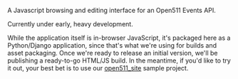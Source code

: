 A Javascript browsing and editing interface for an Open511 Events API.

Currently under early, heavy development.

While the application itself is in-browser JavaScript, it's packaged here
as a Python/Django application, since that's what we're using for builds
and asset packaging. Once we're ready to release an initial version,
we'll be publishing a ready-to-go HTML/JS build. In the meantime, if you'd
like to try it out, your best bet is to use
our [open511_site](http://www.github.com/opennorth/open511_site) sample project.

